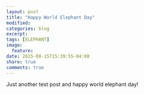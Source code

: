 ```yaml
---
layout: post
title: "Happy World Elephant Day"
modified:
categories: blog
excerpt:
tags: [ELEPHANT]
image:
  feature:
date: 2015-08-15T15:39:55-04:00
share: true
comments: true
---
```



Just another test post and happy world elephant day!
